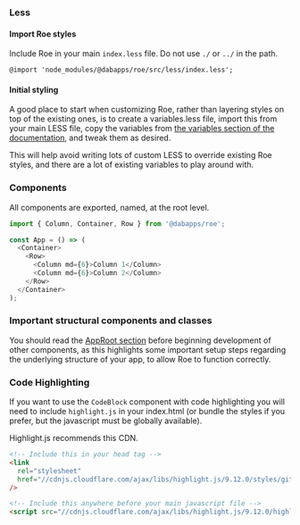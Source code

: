 ### Less

#### Import Roe styles

Include Roe in your main `index.less` file. Do not use `./` or `../` in the path.

```less
@import 'node_modules/@dabapps/roe/src/less/index.less';
```

#### Initial styling

A good place to start when customizing Roe, rather than layering styles on top of the existing ones, is to create a variables.less file, import this from your main LESS file, copy the variables from [the variables section of the documentation](#variables), and tweak them as desired.

This will help avoid writing lots of custom LESS to override existing Roe styles, and there are a lot of existing variables to play around with.

### Components

All components are exported, named, at the root level.

```javascript static
import { Column, Container, Row } from '@dabapps/roe';

const App = () => (
  <Container>
    <Row>
      <Column md={6}>Column 1</Column>
      <Column md={6}>Column 2</Column>
    </Row>
  </Container>
);
```

### Important structural components and classes

You should read the [AppRoot section](#root) before beginning development of other components, as this highlights some important setup steps regarding the underlying structure of your app, to allow Roe to function correctly.

### Code Highlighting

If you want to use the `CodeBlock` component with code highlighting you will need to include `highlight.js` in your index.html (or bundle the styles if you prefer, but the javascript must be globally available).

Highlight.js recommends this CDN.

```html static
<!-- Include this in your head tag -->
<link
  rel="stylesheet"
  href="//cdnjs.cloudflare.com/ajax/libs/highlight.js/9.12.0/styles/github-gist.min.css"
/>

<!-- Include this anywhere before your main javascript file -->
<script src="//cdnjs.cloudflare.com/ajax/libs/highlight.js/9.12.0/highlight.min.js"></script>
```
